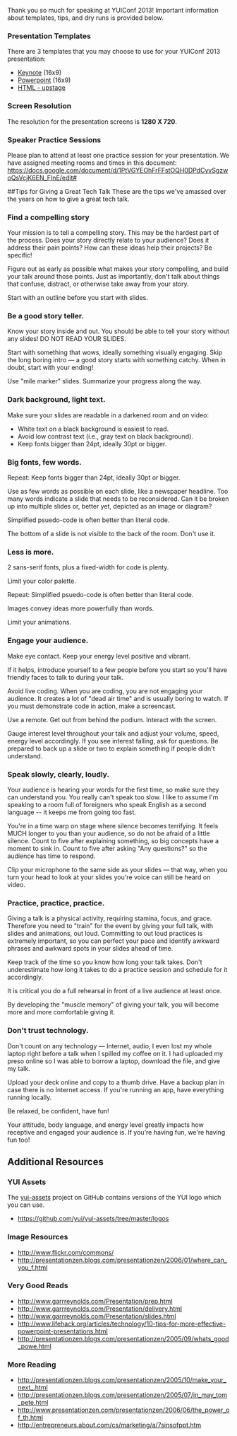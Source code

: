 Thank you so much for speaking at YUIConf 2013! Important information about templates, tips, and dry runs is provided below. 

### Presentation Templates

There are 3 templates that you may choose to use for your YUIConf 2013 presentation:
* [Keynote](https://drive.google.com/file/d/0B125RpMEgV12ZW03X3Fya3VZaUE/edit?usp=sharing) (16x9)
* [Powerpoint](https://drive.google.com/file/d/0B125RpMEgV12X2I0TFhsdzQxOTQ/edit?usp=sharing) (16x9)
* [HTML - upstage](https://github.com/reid/upstage) 

### Screen Resolution

The resolution for the presentation screens is **1280 X 720**.

### Speaker Practice Sessions

Please plan to attend at least one practice session for your presentation. We have assigned meeting rooms and times in this document: https://docs.google.com/document/d/1PtVGYEOhFrFFstOQH0DPdCyvSgzwoQsVcjK6EN_FInE/edit#

##Tips for Giving a Great Tech Talk
These are the tips we've amassed over the years on how to give a great tech talk.

### Find a compelling story
Your mission is to tell a compelling story. This may be the hardest part of the process. Does your story directly relate to your audience? Does it address their pain points? How can these ideas help their projects? Be specific!

Figure out as early as possible what makes your story compelling, and build your talk around those points. Just as importantly, don't talk about things that confuse, distract, or otherwise take away from your story.

Start with an outline before you start with slides.

### Be a good story teller.
Know your story inside and out. You should be able to tell your story without any slides! DO NOT READ YOUR SLIDES.

Start with something that wows, ideally something visually engaging. Skip the long boring intro — a good story starts with something catchy. When in doubt, start with your ending!

Use "mile marker" slides. Summarize your progress along the way.

### Dark background, light text.

Make sure your slides are readable in a darkened room and on video:
   
* White text on a black background is easiest to read.
* Avoid low contrast text (i.e., gray text on black background).
* Keep fonts bigger than 24pt, ideally 30pt or bigger.

### Big fonts, few words.
Repeat: Keep fonts bigger than 24pt, ideally 30pt or bigger.

Use as few words as possible on each slide, like a newspaper headline. Too many words indicate a slide that needs to be reconsidered. Can it be broken up into multiple slides or, better yet, depicted as an image or diagram?

Simplified psuedo-code is often better than literal code.

The bottom of a slide is not visible to the back of the room. Don't use it.

### Less is more.
2 sans-serif fonts, plus a fixed-width for code is plenty.

Limit your color palette.

Repeat: Simplified psuedo-code is often better than literal code.

Images convey ideas more powerfully than words.

Limit your animations.

### Engage your audience.
Make eye contact. Keep your energy level positive and vibrant.

If it helps, introduce yourself to a few people before you start so you'll have friendly faces to talk to during your talk.

Avoid live coding. When you are coding, you are not engaging your audience. It creates a lot of "dead air time" and is usually boring to watch. If you must demonstrate code in action, make a screencast.

Use a remote. Get out from behind the podium. Interact with the screen.

Gauge interest level throughout your talk and adjust your volume, speed, energy level accordingly. If you see interest falling, ask for questions. Be prepared to back up a slide or two to explain something if people didn't understand.

### Speak slowly, clearly, loudly.
Your audience is hearing your words for the first time, so make sure they can understand you. You really can't speak too slow. I like to assume I'm speaking to a room full of foreigners who speak English as a second language -- it keeps me from going too fast.

You're in a time warp on stage where silence becomes terrifying. It feels MUCH longer to you than your audience, so do not be afraid of a little silence. Count to five after explaining something, so big concepts have a moment to sink in. Count to five after asking "Any questions?" so the audience has time to respond.

Clip your microphone to the same side as your slides — that way, when you turn your head to look at your slides you're voice can still be heard on video.

### Practice, practice, practice.
Giving a talk is a physical activity, requiring stamina, focus, and grace. Therefore you need to "train" for the event by giving your full talk, with slides and animations, out loud. Committing to out loud practices is extremely important, so you can perfect your pace and identify awkward phrases and awkward spots in your slides ahead of time.

Keep track of the time so you know how long your talk takes. Don't underestimate how long it takes to do a practice session and schedule for it accordingly.

It is critical you do a full rehearsal in front of a live audience at least once.

By developing the "muscle memory" of giving your talk, you will become more and more comfortable giving it.

### Don't trust technology.
Don't count on any technology — Internet, audio, I even lost my whole laptop right before a talk when I spilled my coffee on it. I had uploaded my preso online so I was able to borrow a laptop, download the file, and give my talk.

Upload your deck online and copy to a thumb drive. Have a backup plan in case there is no Internet access.
If you're running an app, have everything running locally.

Be relaxed, be confident, have fun!

Your attitude, body language, and energy level greatly impacts how receptive and engaged your audience is. If you're having fun, we're having fun too!

## Additional Resources
### YUI Assets
The [yui-assets](https://github.com/yui/yui-assets) project on GitHub contains versions of the YUI logo which you can use.

   * https://github.com/yui/yui-assets/tree/master/logos

### Image Resources
   
* http://www.flickr.com/commons/
* http://presentationzen.blogs.com/presentationzen/2006/01/where_can_you_f.html

### Very Good Reads

* http://www.garrreynolds.com/Presentation/prep.html
* http://www.garrreynolds.com/Presentation/delivery.html
* http://www.garrreynolds.com/Presentation/slides.html
* http://www.lifehack.org/articles/technology/10-tips-for-more-effective-powerpoint-presentations.html
* http://presentationzen.blogs.com/presentationzen/2005/09/whats_good_powe.html

### More Reading

* http://presentationzen.blogs.com/presentationzen/2005/10/make_your_next_.html
* http://presentationzen.blogs.com/presentationzen/2005/07/in_may_tom_pete.html
* http://www.presentationzen.com/presentationzen/2006/06/the_power_of_th.html
* http://entrepreneurs.about.com/cs/marketing/a/7sinsofppt.htm